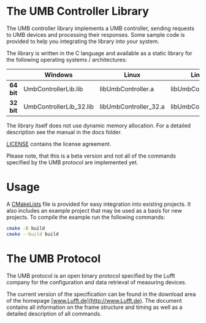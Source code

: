 
# **The UMB Controller Library**

The UMB controller library implements a UMB controller, sending requests to UMB devices and processing their responses.
Some sample code is provided to help you integrating the library into your system.

The library is written in the C language and available as a static library for the following operating systems / architectures:

|            | **Windows**             | **Linux**             | **Linux / ARM**          |
| ---------- | ----------------------- | --------------------- | ------------------------ |
| **64 bit** | UmbControllerLib.lib    | libUmbController.a    | libUmbControllerArm_64.a |
| **32 bit** | UmbControllerLib_32.lib | libUmbController_32.a | libUmbControllerArm_32.a |

The library itself does not use dynamic memory allocation. For a detailed description see the manual in the docs folder.

[LICENSE](LICENSE.md) contains the license agreement.

Please note, that this is a beta version and not all of the commands specified by the UMB protocol are implemented yet.

# Usage

A [CMakeLists](CMakeLists.txt) file is provided for easy integration into existing projects. It also includes an example project that may be used as a basis for new projects. To compile the example run the following commands:

```Bash
cmake -B build
cmake --build build
```

# The UMB Protocol

The UMB protocol is an open binary protocol specified by the Lufft
company for the configuration and data retrieval of measuring devices.

The current version of the specification can be found in the download
area of ​​the homepage [www.Lufft.de](http://www.Lufft.de). The document
contains all information on the frame structure and timing as well as a
detailed description of all commands.

